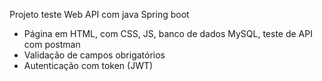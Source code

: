 Projeto teste Web API com java Spring boot
- Página em HTML, com CSS, JS, banco de dados MySQL, teste de API com postman
- Validação de campos obrigatórios
- Autenticação com token (JWT)
  
